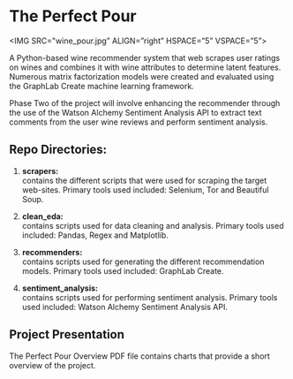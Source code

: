# The Perfect Pour


<IMG SRC="wine_pour.jpg” ALIGN=”right” HSPACE=”5” VSPACE=”5”> 


A Python-based wine recommender system that web scrapes user ratings on wines and combines it with wine attributes to determine latent features. Numerous matrix factorization models were created and evaluated using the GraphLab Create machine learning framework.

Phase Two of the project will involve enhancing the recommender through the use of the Watson Alchemy Sentiment Analysis API to extract text comments from the user wine reviews and perform sentiment analysis.

## Repo Directories:

1. <b>scrapers:</b> <br>contains the different scripts that were used for scraping the target web-sites. Primary tools used included:  Selenium, Tor and Beautiful Soup.

2. <b>clean_eda:</b> <br>contains scripts used for data cleaning and analysis.  Primary tools used included:  Pandas, Regex and Matplotlib.

3. <b>recommenders:</b> <br>contains scripts used for generating the different recommendation models. Primary tools used included:  GraphLab Create.

4. <b>sentiment_analysis:</b> <br>contains scripts used for performing sentiment analysis. Primary tools used included:  Watson Alchemy Sentiment Analysis API.




## Project Presentation
The Perfect Pour Overview PDF file contains charts that provide a short overview of the project.

